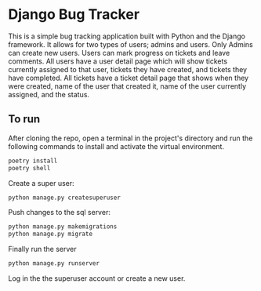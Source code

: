 # Django Bug Tracker
This is a simple bug tracking application built with Python and the Django framework. It allows for two types of users; admins and users. Only Admins can create new users. Users can mark progress on tickets and leave comments. All users have a user detail page which will show tickets currently assigned to that user, tickets they have created, and tickets they have completed. All tickets have a ticket detail page that shows when they were created, name of the user that created it, name of the user currently assigned, and the status.

## To run
After cloning the repo, open a terminal in the project's directory and run the following commands to install and activate the virtual environment. 
```bash
poetry install
poetry shell
```
Create a super user:
```bash
python manage.py createsuperuser
```
Push changes to the sql server:
```bash
python manage.py makemigrations
python manage.py migrate
```
Finally run the server
```bash
python manage.py runserver
```

Log in the the superuser account or create a new user.